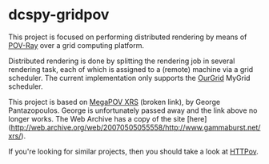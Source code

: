 dcspy-gridpov
=============

This project is focused on performing distributed rendering by means of [POV-Ray](http://www.povray.org "The Persistence of Vision Raytracer") over a grid computing platform.

Distributed rendering is done by splitting the rendering job in several rendering task, each of which is assigned to a (remote) machine via a grid scheduler.
The current implementation only supports the [OurGrid](http://www.ourgrid.org "OurGrid Middleware") MyGrid scheduler.

This project is based on [MegaPOV XRS](http://www.gammaburst.com/xrs) (broken link), by George Pantazopoulos.
George is unfortunately passed away and the link above no longer works. The Web Archive has a copy of the site [here] (http://web.archive.org/web/20070505055558/http://www.gammaburst.net/xrs/).

If you're looking for similar projects, then you should take a look at [HTTPov](http://columbiegg.com/httpov/).
